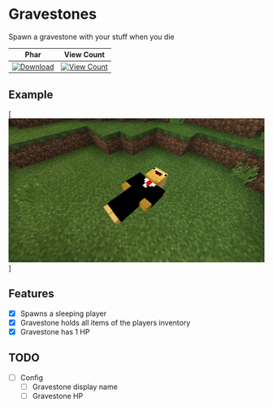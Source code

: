 # Gravestones
Spawn a gravestone with your stuff when you die

| Phar | View Count |
| :---: | :---: |
 [![Download](https://img.shields.io/badge/download-latest-blue.svg)](https://github.com/PotatoeTrainYT/Gravestones/releases/download/0.0.1/Gravestones.v0.0.1.phar) | [![View Count](http://hits.dwyl.io/PotatoeTrainYT/Gravestones.svg)](http://hits.dwyl.io/PotatoeTrainYT/Gravestones) |
 
 ## Example
 [![Image](images/example.png)]
 
 ## Features
 
 - [x] Spawns a sleeping player
 - [x] Gravestone holds all items of the players inventory
 - [x] Gravestone has 1 HP
  
## TODO

 - [ ] Config
   - [ ] Gravestone display name
   - [ ] Gravestone HP
